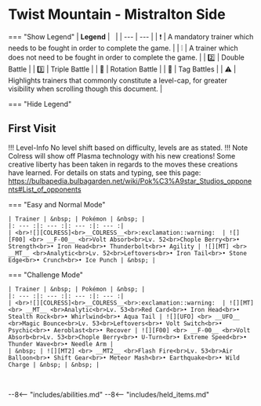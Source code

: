 # Twist Mountain - Mistralton Side

=== "Show Legend"
    | __Legend__ | &nbsp; |
    | --- | --- |
    | :exclamation: | A mandatory trainer which needs to be fought in order to complete the game. |
    | :grey_exclamation: | A trainer which does not need to be fought in order to complete the game. |
    | :two:  | Double Battle | 
    |  :three:  | Triple Battle |
    | :arrows_counterclockwise:  | Rotation Battle |
    | :handshake: | Tag Battles |
    | :warning: | Highlights trainers that commonly constitute a level-cap, for greater visibility when scrolling though this document. |

=== "Hide Legend"
&nbsp;

## First Visit

!!! Level-Info
    No level shift based on difficulty, levels are as stated.
!!! Note
    Colress will show off Plasma technology with his new creations! Some creative liberty has been taken in regards to the moves these creations have learned. For details on stats and typing, see this page: https://bulbapedia.bulbagarden.net/wiki/Pok%C3%A9star_Studios_opponents#List_of_opponents

=== "Easy and Normal Mode"

    | Trainer | &nbsp; | Pokémon | &nbsp; |
    |: --- :|: --- :|: --- :|: --- :|
    | <br>![][COLRESS]<br>__COLRESS__<br>:exclamation::warning:  | ![][F00] <br> __F-00__ <br>Volt Absorb<br>Lv. 52<br>Chople Berry<br>• Strength<br>• Iron Head<br>• Thunderbolt<br>• Agility | ![][MT] <br> __MT__ <br>Analytic<br>Lv. 52<br>Leftovers<br>• Iron Tail<br>• Stone Edge<br>• Crunch<br>• Ice Punch | &nbsp; |
    
=== "Challenge Mode"

    | Trainer | &nbsp; | Pokémon | &nbsp; |
    |: --- :|: --- :|: --- :|: --- :|
    | <br>![][COLRESS]<br>__COLRESS__<br>:exclamation::warning:  | ![][MT] <br> __MT__ <br>Analytic<br>Lv. 53<br>Red Card<br>• Iron Head<br>• Stealth Rock<br>• Whirlwind<br>• Aqua Tail | ![][UFO] <br> __UFO__ <br>Magic Bounce<br>Lv. 53<br>Leftovers<br>• Volt Switch<br>• Psychic<br>• Aeroblast<br>• Recover | ![][F00] <br> __F-00__ <br>Volt Absorb<br>Lv. 53<br>Chople Berry<br>• U-Turn<br>• Extreme Speed<br>• Thunder Wave<br>• Needle Arm |
    | &nbsp; | ![][MT2] <br> __MT2__ <br>Flash Fire<br>Lv. 53<br>Air Balloon<br>• Shift Gear<br>• Meteor Mash<br>• Earthquake<br>• Wild Charge | &nbsp; | &nbsp; |
    
&nbsp;





--8<-- "includes/abilities.md"
--8<-- "includes/held_items.md"

[COLRESS]: ../img/Trainers/Colress.gif
[F00]: ../img/Misc/658.gif
[MT]: ../img/Misc/652.gif
[UFO]: ../img/Misc/650.gif
[MT2]: ../img/Misc/653.gif